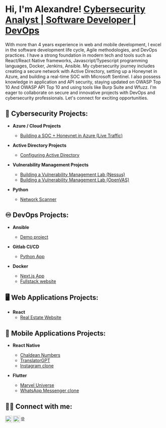 <h1>Hi, I'm Alexandre! <a href="https://www.linkedin.com/in/alexandrecisse/">Cybersecurity Analyst | Software Developer | DevOps</a></h1>

<p>With more than 4 years experience in web and mobile development, I excel in the software development life cycle, Agile methodologies, and DevOps practices. I have a strong foundation in modern tech and tools such as React/React Native frameworks, Javascript/Typescript programming languages, Docker, Jenkins, Ansible. My cybersecurity journey includes creating a secure network with Active Directory, setting up a Honeynet in Azure, and building a real-time SOC with Microsoft Sentinel. I also possess knowledge in application and API security, staying updated on OWASP Top 10 And OWASP API Top 10 and using tools like Burp Suite and Wfuzz. I'm eager to collaborate on secure and innovative projects with DevOps and cybersecurity professionals. Let's connect for exciting opportunities.</p>

<h2>🔐 Cybersecurity Projects:</h2> 

- <b>Azure / Cloud Projects</b>
  - [Building a SOC + Honeynet in Azure (Live Traffic)](https://github.com/alexCoding42/Cloud-SOC-Honeynet)

- <b>Active Directory Projects</b>
  - [Configuring Active Directory](https://github.com/alexCoding42/active-directory)

- <b>Vulnerability Management Projects</b>
  - [Building a Vulnerability Management Lab (Nessus)](https://github.com/AlCisTech/Nessus-Lab)
  - [Building a Vulnerability Management Lab (OpenVAS)](https://github.com/alexCoding42/OpenVAS-Lab)
 
- <b>Python</b>
  - [Network Scanner](https://github.com/alexCoding42/network_scanner)
    
 <h2>♾️ DevOps Projects:</h2>

- <b>Ansible</b>
  - [Demo project](https://github.com/alexCoding42/AnsibleDemo)

- <b>Gitlab CI/CD</b>
  - [Python App](https://gitlab.com/alex_coding/python-demoapp)

- <b>Docker</b>
  - [Next.js App](https://github.com/alexCoding42/car_showcase)
  - [Fullstack website](https://github.com/alexCoding42/real_estate_website)
 
<h2>🖥️ Web Applications Projects:</h2>

- <b>React</b>
  - [Real Estate Website](https://github.com/alexCoding42/real_estate_website)

<h2>📱 Mobile Applications Projects:</h2>

- <b>React Native</b>
  - [Chaldean Numbers](https://github.com/alexCoding42/chaldean-numbers)
  - [TranslatorGPT](https://github.com/alexCoding42/translator-gpt)
  - [Instagram clone](https://github.com/alexCoding42/instagram-fullstack-mobile-app)

- <b>Flutter</b>
  - [Marvel Universe](https://github.com/alexCoding42/marvel_characters)
  - [WhatsApp Messenger clone](https://github.com/alexCoding42/whatsapp_messenger)

<h2> 🤳🏾 Connect with me:</h2>

[<img align="left" alt="AlexandreCisse | LinkedIn" width="22px" src="https://cdn.jsdelivr.net/npm/simple-icons@v3/icons/linkedin.svg" />][linkedin]
[🌐][portfolio]
[<img align="left" alt="AlexandreCisse | LinkedIn" width="22px" src="https://cdn.jsdelivr.net/npm/simple-icons@3.13.0/icons/medium.svg" />][medium]

[linkedin]: https://linkedin.com/in/alexandrecisse
[portfolio]: https://alexandrecisse.com/
[medium]: https://medium.com/@alexandre.cisse.ac

